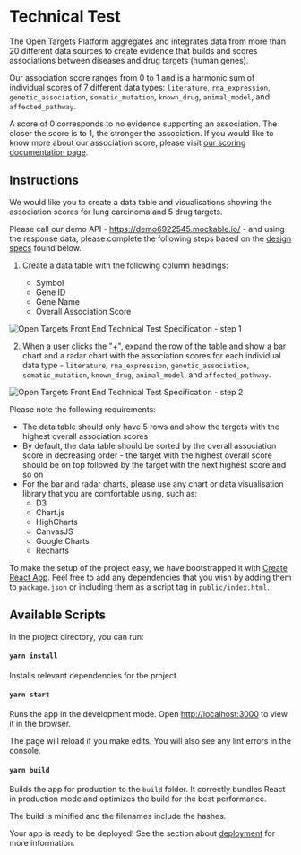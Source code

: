 # Technical Test

The Open Targets Platform aggregates and integrates data from more than 20 different data sources to create evidence that builds and scores associations between diseases and drug targets (human genes).

Our association score ranges from 0 to 1 and is a harmonic sum of individual scores of 7 different data types: `literature`, `rna_expression`, `genetic_association`, `somatic_mutation`, `known_drug`, `animal_model`, and `affected_pathway`.

A score of 0 corresponds to no evidence supporting an association. The closer the score is to 1, the stronger the association. If you would like to know more about our association score, please visit [our scoring documentation page](https://docs.targetvalidation.org/getting-started/scoring).

## Instructions

We would like you to create a data table and visualisations showing the association scores for lung carcinoma and 5 drug targets.

Please call our demo API - https://demo6922545.mockable.io/ - and using the response data, please complete the following steps based on the [design specs](https://docs.google.com/presentation/d/10y3UKefb8q3diULVq8I-8j7j0oj6QGtOMzdW4KM_DKk/edit?usp=sharing) found below.

1. Create a data table with the following column headings:

   - Symbol
   - Gene ID
   - Gene Name
   - Overall Association Score

![Open Targets Front End Technical Test Specification - step 1](https://user-images.githubusercontent.com/7490258/85530357-c9813000-b605-11ea-9cd0-c5f7abe1f501.png)

2. When a user clicks the "+", expand the row of the table and show a bar chart and a radar chart with the association scores for each individual data type - `literature`, `rna_expression`, `genetic_association`, `somatic_mutation`, `known_drug`, `animal_model`, and `affected_pathway`.

![Open Targets Front End Technical Test Specification - step 2](https://user-images.githubusercontent.com/7490258/85530380-cdad4d80-b605-11ea-9f8d-daac0e00587e.png)

Please note the following requirements:

- The data table should only have 5 rows and show the targets with the highest overall association scores
- By default, the data table should be sorted by the overall association score in decreasing order - the target with the highest overall score should be on top followed by the target with the next highest score and so on
- For the bar and radar charts, please use any chart or data visualisation library that you are comfortable using, such as:
  - D3
  - Chart.js
  - HighCharts
  - CanvasJS
  - Google Charts
  - Recharts

To make the setup of the project easy, we have bootstrapped it with [Create React App](https://github.com/facebook/create-react-app). Feel free to add any dependencies that you wish by adding them to `package.json` or including them as a script tag in `public/index.html`.

## Available Scripts

In the project directory, you can run:

#### `yarn install`

Installs relevant dependencies for the project.

#### `yarn start`

Runs the app in the development mode. Open [http://localhost:3000](http://localhost:3000) to view it in the browser.

The page will reload if you make edits. You will also see any lint errors in the console.

#### `yarn build`

Builds the app for production to the `build` folder. It correctly bundles React in production mode and optimizes the build for the best performance.

The build is minified and the filenames include the hashes.

Your app is ready to be deployed! See the section about [deployment](https://facebook.github.io/create-react-app/docs/deployment) for more information.

